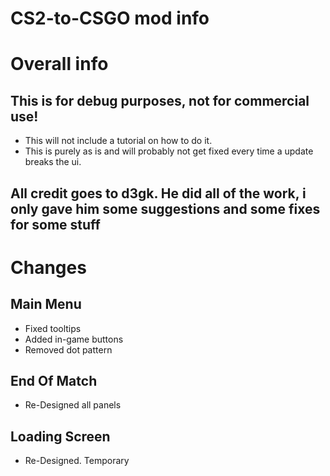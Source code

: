 # CS2-to-CSGO mod info

# Overall info

## This is for debug purposes, not for commercial use!

- This will not include a tutorial on how to do it.
- This is purely as is and will probably not get fixed every time a update breaks the ui.

## All credit goes to d3gk. He did all of the work, i only gave him some suggestions and some fixes for some stuff

# Changes

## Main Menu

- Fixed tooltips
- Added in-game buttons
- Removed dot pattern

## End Of Match

- Re-Designed all panels

## Loading Screen

- Re-Designed. Temporary